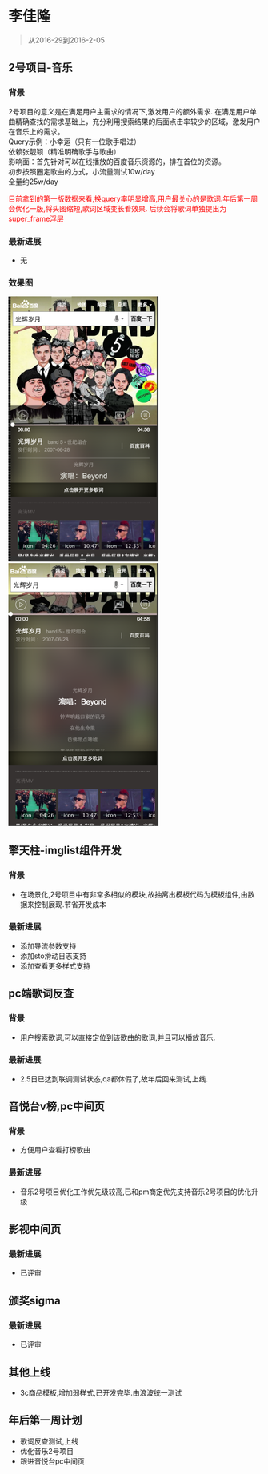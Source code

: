 # 李佳隆

> 从2016-29到2016-2-05

##	2号项目-音乐

### 背景

2号项目的意义是在满足用户主需求的情况下,激发用户的额外需求.
在满足用户单曲精确查找的需求基础上，充分利用搜索结果的后面点击率较少的区域，激发用户在音乐上的需求。  
Query示例：小幸运（只有一位歌手唱过）  
依赖张靓颖（精准明确歌手与歌曲）  
影响面：首先针对可以在线播放的百度音乐资源的，排在首位的资源。  
初步按照圈定歌曲的方式，小流量测试10w/day  
全量约25w/day  

<span style="color:red">目前拿到的第一版数据来看,换query率明显增高,用户最关心的是歌词.年后第一周会优化一版,将头图缩短,歌词区域变长看效果. 后续会将歌词单独提出为super_frame浮层</span>

### 最新进展

* 无

### 效果图

<img src="img/lijialong01/img1.png" width="300px"/>
<img src="img/lijialong01/img4.png" width="300px"/>

## 擎天柱-imglist组件开发

### 背景

* 在场景化,2号项目中有非常多相似的模块,故抽离出模板代码为模板组件,由数据来控制展现.节省开发成本  

### 最新进展

* 添加导流参数支持
* 添加sto滑动日志支持
* 添加查看更多样式支持

## pc端歌词反查

### 背景

* 用户搜索歌词,可以直接定位到该歌曲的歌词,并且可以播放音乐.

### 最新进展

* 2.5日已达到联调测试状态,qa都休假了,故年后回来测试,上线.


## 音悦台v榜,pc中间页

### 背景

* 方便用户查看打榜歌曲

### 最新进展

* 音乐2号项目优化工作优先级较高,已和pm商定优先支持音乐2号项目的优化升级


## 影视中间页

### 最新进展

* 已评审


## 颁奖sigma

### 最新进展

* 已评审


## 其他上线

* 3c商品模板,增加弱样式,已开发完毕.由浪波统一测试

## 年后第一周计划

* 歌词反查测试,上线
* 优化音乐2号项目
* 跟进音悦台pc中间页
